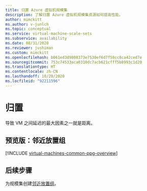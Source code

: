 ```yaml
---
title: 归置 Azure 虚拟机规模集
description: 了解归置 Azure 虚拟机规模集资源如何提高性能。
author: mimckitt
ms.author: v-junlch
ms.topic: conceptual
ms.service: virtual-machine-scale-sets
ms.subservice: availability
ms.date: 08/31/2020
ms.reviewer: jushiman
ms.custom: mimckitt
ms.openlocfilehash: b061ed3d9808373e7530ef6d7f58cc8ca42ced7e
ms.sourcegitcommit: 753c74533aca0310dc7acb621cfff5b8993c1d20
ms.translationtype: HT
ms.contentlocale: zh-CN
ms.lasthandoff: 10/20/2020
ms.locfileid: "92211596"
---
```

# <a name="co-location"></a>归置

导致 VM 之间延迟的最大因素之一就是距离。

## <a name="preview-proximity-placement-groups"></a>预览版：邻近放置组 

[!INCLUDE [virtual-machines-common-ppg-overview](../../includes/virtual-machines-common-ppg-overview.md)]

## <a name="next-steps"></a>后续步骤

为规模集创建[邻近放置组](proximity-placement-groups.md)。


